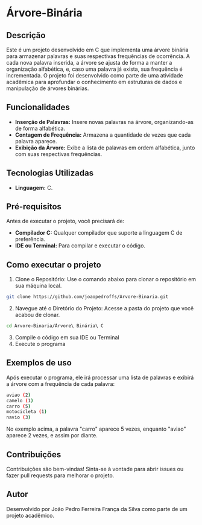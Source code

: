 # Árvore-Binária

## Descrição
Este é um projeto desenvolvido em C que implementa uma árvore binária para armazenar palavras e suas respectivas frequências de ocorrência. A cada nova palavra inserida, a árvore se ajusta de forma a manter a organização alfabética, e, caso uma palavra já exista, sua frequência é incrementada. O projeto foi desenvolvido como parte de uma atividade acadêmica para aprofundar o conhecimento em estruturas de dados e manipulação de árvores binárias.

## Funcionalidades
- **Inserção de Palavras:** Insere novas palavras na árvore, organizando-as de forma alfabética.
- **Contagem de Frequência:** Armazena a quantidade de vezes que cada palavra aparece.
- **Exibição da Árvore:** Exibe a lista de palavras em ordem alfabética, junto com suas respectivas frequências.

## Tecnologias Utilizadas
- **Linguagem:** C.

## Pré-requisitos
Antes de executar o projeto, você precisará de:

- **Compilador C:** Qualquer compilador que suporte a linguagem C de preferência.
- **IDE ou Terminal:** Para compilar e executar o código.

## Como executar o projeto

1. Clone o Repositório: Use o comando abaixo para clonar o repositório em sua máquina local.
```bash
git clone https://github.com/joaopedroffs/Arvore-Binaria.git
```
2. Navegue até o Diretório do Projeto: Acesse a pasta do projeto que você acabou de clonar.
```bash
cd Arvore-Binaria/Árvore\ Binária\ C
```
3. Compile o código em sua IDE ou Terminal
4. Execute o programa

## Exemplos de uso
Após executar o programa, ele irá processar uma lista de palavras e exibirá a árvore com a frequência de cada palavra:

```bash
aviao (2)
camelo (1)
carro (5)
motocicleta (1)
navio (3)
```

No exemplo acima, a palavra "carro" aparece 5 vezes, enquanto "aviao" aparece 2 vezes, e assim por diante.

## Contribuições
Contribuições são bem-vindas! Sinta-se à vontade para abrir issues ou fazer pull requests para melhorar o projeto.

## Autor
Desenvolvido por João Pedro Ferreira França da Silva como parte de um projeto acadêmico.

